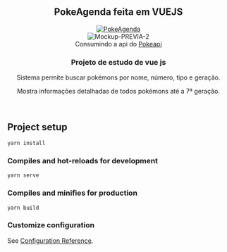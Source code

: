 <br/>
<div align="center">
  <h2>PokeAgenda feita em VUEJS</h2>
	<a href="https://victorb999.github.io/PokeAgenda/" target="_blank">
	<img src="https://i.ibb.co/1zK3Jcq/Prancheta-4.png" alt="PokeAgenda" border="0">
	</a>
  <br />
  <img src="https://i.ibb.co/mh0FBbT/Mockup-PREVIA-2.png" alt="Mockup-PREVIA-2" border="0" />
  <br />
	Consumindo a api do <a href="https://pokeapi.co/"> Pokeapi</a>
   <br />

<h3>Projeto de estudo de vue js</h3>
<p>Sistema permite buscar pokémons por nome, número, tipo e geração.</p>
<p>Mostra informações detalhadas de todos pokémons até a 7ª geração.</p>

</div>
   <br />

## Project setup
```
yarn install
```

### Compiles and hot-reloads for development
```
yarn serve
```

### Compiles and minifies for production
```
yarn build
```

### Customize configuration
See [Configuration Reference](https://cli.vuejs.org/config/).
